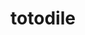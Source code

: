 ---
id: 158
title: totodile
types: [water]
image: https://raw.githubusercontent.com/PokeAPI/sprites/master/sprites/pokemon/158.png
---